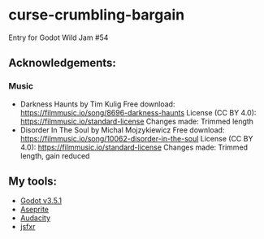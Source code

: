 # curse-crumbling-bargain
Entry for Godot Wild Jam #54

## Acknowledgements:
### Music
 - Darkness Haunts by Tim Kulig
Free download: https://filmmusic.io/song/8696-darkness-haunts
License (CC BY 4.0): https://filmmusic.io/standard-license
Changes made: Trimmed length
 - Disorder In The Soul by Michal Mojzykiewicz
Free download: https://filmmusic.io/song/10062-disorder-in-the-soul
License (CC BY 4.0): https://filmmusic.io/standard-license
Changes made: Trimmed length, gain reduced

## My tools:
 - [Godot v3.5.1](https://godotengine.org/)
 - [Aseprite](https://www.aseprite.org/)
 - [Audacity](https://www.audacityteam.org/)
 - [jsfxr](https://sfxr.me/)
